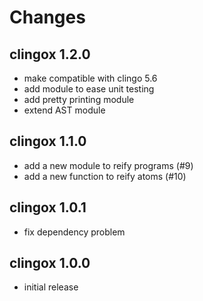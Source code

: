 # Changes

## clingox 1.2.0
* make compatible with clingo 5.6
* add module to ease unit testing
* add pretty printing module
* extend AST module

## clingox 1.1.0
* add a new module to reify programs (#9)
* add a new function to reify atoms (#10)

## clingox 1.0.1
* fix dependency problem

## clingox 1.0.0
* initial release
